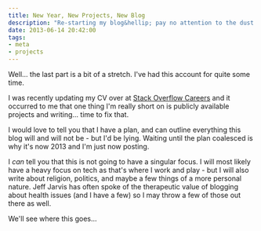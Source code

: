 ```yaml
---
title: New Year, New Projects, New Blog
description: "Re-starting my blog&hellip; pay no attention to the dust."
date: 2013-06-14 20:42:00
tags:
- meta
- projects
---
```


Well&hellip; the last part is a bit of a stretch. I've had this account for quite some time.

I was recently updating my CV over at [Stack Overflow Careers](http://careers.stackoverflow.com/anonjr) and it occurred to me that one thing I'm really short on is publicly available projects and writing&hellip; time to fix that.

I would love to tell you that I have a plan, and can outline everything this blog will and will not be - but I'd be lying. Waiting until the plan coalesced is why it's now 2013 and I'm just now posting.
<!--more-->
I *can* tell you that this is not going to have a singular focus. I will most likely have a heavy focus on tech as that's where I work and play - but I will also write about religion, politics, and maybe a few things of a more personal nature. Jeff Jarvis has often spoke of the therapeutic value of blogging about health issues (and I have a few) so I may throw a few of those out there as well.

We'll see where this goes&hellip;